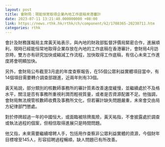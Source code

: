 ```yaml
---
layout: post
title: 會財局：現能恒常取得企業內地工作底稿來港審計
date: 2023-07-11 13:21:40.000000000 +08:00
link: https://news.rthk.hk/rthk/ch/component/k2/1708365-20230711.htm
categories: rthk
---
```


會計及財務匯報局主席黃天祐表示，與內地的財政部監督評價局緊密合作，進展順利，現時已經能恒常地取得企業存放在內地的工作底稿在香港審計，會財局4月訪京時，雙方亦有研究加快或縮減工作流程，加快取得工作底稿，有信心未來工作進度將會明顯加快。

另外，會財局公布截至3月底的年度查察報告，在55個公眾利益實體項目當中，有14個項目需要轉介調查部跟進，近兩年則有33個。

黃天祐說，部分類別的核數師事務所的審計質素改善速度緩慢，並繼續處於不及格水平，關注是否有事務所重視利潤而輕視質量，或者是否資源配置不足。他強調，會財局無法規管核數師收費及事務所文化，但若審計缺失問題嚴重，未來會交由局方紀律部門懲處。

對於停牌超過一年的中國恒大，或面臨被除牌風險，黃天祐指，不會披露處於調查或執法過程的個案，但相信取得進展只是時間問題。

他又指，未來需要繼續增聘人手，包括用作查察非公眾利益實體的資源，今個財年目標增至145人，形容招聘過程暢順，缺人問題已有所改善。
